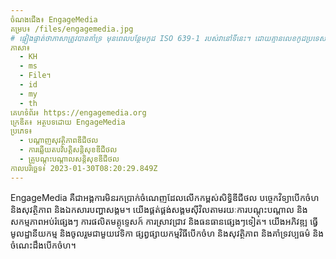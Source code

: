 ```yaml
---
ចំណងជើង៖ EngageMedia
គម្រប៖ /files/engagemedia.jpg
# ផ្ទៀងផ្ទាត់ថាភាសាត្រូវបានគាំទ្រ មុនពេលបន្ថែមកូដ ISO 639-1 របស់វានៅទីនេះ។ ដោយគ្មានលេខកូដប្រទេស ពោលគឺ ms ជំនួសឱ្យ ms_MY ។
ភាសា៖
  - KH
  - ms
  - File។
  - id
  - my
  - th
គេហទំព័រ៖ https://engagemedia.org
ក្រេឌីត៖ អត្ថបទដោយ EngageMedia
ប្រភេទ៖
  - បណ្តាញសុវត្ថិភាពឌីជីថល
  - ការឆ្លើយតបវិបត្តិសន្តិសុខឌីជីថល
  - គ្រូបណ្តុះបណ្តាលសន្តិសុខឌីជីថល
កាលបរិច្ឆេទ៖ 2023-01-30T08:20:29.849Z
---
```

EngageMedia គឺជាអង្គការមិនរកប្រាក់ចំណេញដែលលើកកម្ពស់សិទ្ធិឌីជីថល បច្ចេកវិទ្យាបើកចំហ និងសុវត្ថិភាព និងឯកសារបញ្ហាសង្គម។ យើងផ្គត់ផ្គង់សង្គមស៊ីវិលតាមរយៈការបណ្តុះបណ្តាល និងសកម្មភាពអប់រំផ្សេងៗ ការផលិតមគ្គុទ្ទេសក៍ ការស្រាវជ្រាវ និងធនធានផ្សេងៗទៀត។ យើងអភិវឌ្ឍ ធ្វើមូលដ្ឋានីយកម្ម និងចូលរួមជាមួយវេទិកា ផ្សព្វផ្សាយកម្មវិធីបើកចំហ និងសុវត្ថិភាព និងគាំទ្រវប្បធម៌ និងចំណេះដឹងបើកចំហ។
